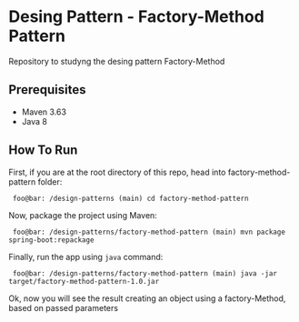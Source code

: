 # Desing Pattern - Factory-Method Pattern

Repository to studyng the desing pattern Factory-Method 

## Prerequisites
- Maven 3.63
- Java 8

## How To Run
First, if you are at the root directory of this repo, head into factory-method-pattern folder:

 ```{r, engine='bash', count_lines}
  foo@bar: /design-patterns (main) cd factory-method-pattern
  ```
Now, package the project using Maven:

 ```{r, engine='bash', count_lines}
  foo@bar: /design-patterns/factory-method-pattern (main) mvn package spring-boot:repackage
  ```
Finally, run the app using `java` command:
 ```{r, engine='bash', count_lines}
  foo@bar: /design-patterns/factory-method-pattern (main) java -jar target/factory-method-pattern-1.0.jar
  ```

Ok, now you will see the result creating an object using a factory-Method, based on passed parameters